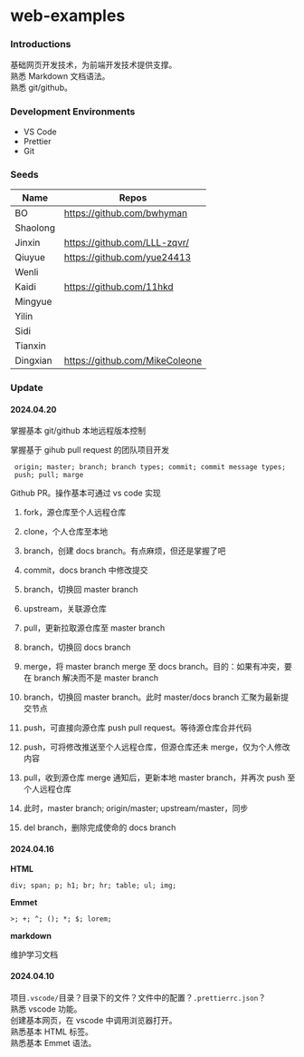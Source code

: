 # web-examples

### Introductions

基础网页开发技术，为前端开发技术提供支撑。  
熟悉 Markdown 文档语法。  
熟悉 git/github。

### Development Environments

- VS Code
- Prettier
- Git

### Seeds

| Name     | Repos                          |
| -------- | ------------------------------ |
| BO       | https://github.com/bwhyman     |
| Shaolong |                                |
| Jinxin   | https://github.com/LLL-zqvr/   |
| Qiuyue   | https://github.com/yue24413    |
| Wenli    |                                |
| Kaidi    | https://github.com/11hkd       |
| Mingyue  |                                |
| Yilin    |                                |
| Sidi     |                                |
| Tianxin  |                                |
| Dingxian | https://github.com/MikeColeone |

### Update

#### 2024.04.20

掌握基本 git/github 本地远程版本控制

掌握基于 gihub pull request 的团队项目开发

```shell
 origin; master; branch; branch types; commit; commit message types;
 push; pull; marge
```

Github PR。操作基本可通过 vs code 实现

1. fork，源仓库至个人远程仓库

2. clone，个人仓库至本地

3. branch，创建 docs branch。有点麻烦，但还是掌握了吧

4. commit，docs branch 中修改提交

5. branch，切换回 master branch

6. upstream，关联源仓库

7. pull，更新拉取源仓库至 master branch

8. branch，切换回 docs branch

9. merge，将 master branch merge 至 docs branch。目的：如果有冲突，要在 branch 解决而不是 master branch

10. branch，切换回 master branch。此时 master/docs branch 汇聚为最新提交节点

11. push，可直接向源仓库 push pull request。等待源仓库合并代码

12. push，可将修改推送至个人远程仓库，但源仓库还未 merge，仅为个人修改内容

13. pull，收到源仓库 merge 通知后，更新本地 master branch，并再次 push 至个人远程仓库

14. 此时，master branch; origin/master; upstream/master，同步

15. del branch，删除完成使命的 docs branch

#### 2024.04.16

**HTML**

```shell
div; span; p; h1; br; hr; table; ul; img;
```

**Emmet**

```shell
>; +; ^; (); *; $; lorem;
```

**markdown**

维护学习文档

#### 2024.04.10

项目`.vscode/`目录？目录下的文件？文件中的配置？`.prettierrc.json`？  
熟悉 vscode 功能。  
创建基本网页，在 vscode 中调用浏览器打开。  
熟悉基本 HTML 标签。  
熟悉基本 Emmet 语法。
